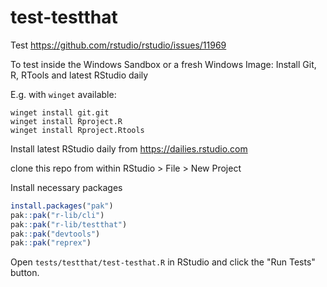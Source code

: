 
# test-testthat

<!-- badges: start -->
<!-- badges: end -->

Test https://github.com/rstudio/rstudio/issues/11969

To test inside the Windows Sandbox or a fresh Windows Image: Install Git, R, RTools and latest RStudio daily

E.g. with `winget` available:

```
winget install git.git
winget install Rproject.R
winget install Rproject.Rtools
```

Install latest RStudio daily from https://dailies.rstudio.com

clone this repo from within RStudio > File > New Project

Install necessary packages

```r
install.packages("pak")
pak::pak("r-lib/cli")
pak::pak("r-lib/testthat")
pak::pak("devtools")
pak::pak("reprex")
```

Open `tests/testthat/test-testhat.R` in RStudio and click the "Run Tests" button.

